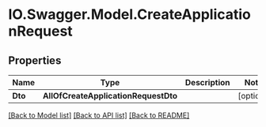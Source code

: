 # IO.Swagger.Model.CreateApplicationRequest
## Properties

Name | Type | Description | Notes
------------ | ------------- | ------------- | -------------
**Dto** | **AllOfCreateApplicationRequestDto** |  | [optional] 

[[Back to Model list]](../README.md#documentation-for-models) [[Back to API list]](../README.md#documentation-for-api-endpoints) [[Back to README]](../README.md)

